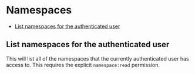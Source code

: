 # Namespaces

* [List namespaces for the authenticated user](#list-namespaces-for-the-authenticated-user)

## List namespaces for the authenticated user

This will list all of the namespaces that the currently authenticated user has
access to. This requires the explicit `namespace:read` permission.
